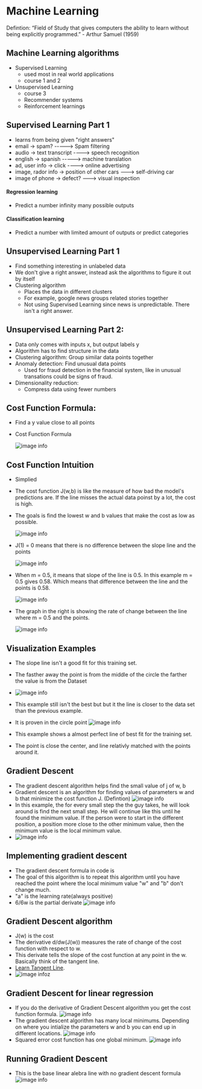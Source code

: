 # Machine Learning

Defintion: “Field of Study that gives computers the ability to learn without being explicitly programmed.” - Arthur Samuel (1959)

## Machine Learning algorithms

- Supervised Learning
  - used most in real world applications
  - course 1 and 2
- Unsupervised Learning
  - course 3
  - Recommender systems
  - Reinforcement learnings

## Supervised Learning Part 1

- learns from being given "right answers"
- email -> spam? -----> Spam filtering
- audio -> text transcript ----> speech recognition
- english -> spanish -----> machine translation
- ad, user info -> click ----> online advertising
- image, rador info -> position of other cars ---> self-driving car
- image of phone -> defect? ---> visual inspection

#### Regression learning

- Predict a number infinity many possible outputs

#### Classification learning

- Predict a number with limited amount of outputs or predict categories

## Unsupervised Learning Part 1

- Find something interesting in unlabeled data
- We don't give a right answer, instead ask the algorithms to figure it out by itself
- Clustering algorithm
  - Places the data in different clusters
  - For example, google news groups related stories together
  - Not using Supervised Learning since news is unpredictable. There isn't a right answer.

## Unsupervised Learning Part 2:

- Data only comes with inputs x, but output labels y
- Algorithm has to find structure in the data
- Clustering algorithm: Group similar data points together
- Anomaly detection: Find unusual data points
  - Used for fraud detection in the financial system, like in unusual transations could be signs of fraud.
- Dimensionality reduction:
  - Compress data using fewer numbers

## Cost Function Formula:

- Find a y value close to all points
- Cost Function Formula

  ![image info](./images/CostFunction.png)

## Cost Function Intuition

- Simplied
- The cost function J(w,b) is like the measure of how bad the model's predictions are. If the line misses the actual data poinst by a lot, the cost is high.
- The goals is find the lowest w and b values that make the cost as low as possible.

  ![image info](./images/simplfied.png)

- J(1) = 0 means that there is no difference between the slope line and the points

  ![image info](./images/explain.png)

- When m = 0.5, it means that slope of the line is 0.5. In this example m = 0.5 gives 0.58. Which means that difference between the line and the points is 0.58.

  ![image info](./images/explain_2.png)

- The graph in the right is showing the rate of change between the line where m = 0.5 and the points.

  ![image info](./images/explain_3.png)

## Visualization Examples

- The slope line isn't a good fit for this training set.
- The fasther away the point is from the middle of the circle the farther the value is from the Dataset
- ![image info](./images/VisualizationEx.png)


- This example still isn't the best but but it the line is closer to the data set than the previous example.
- It is proven in the circle point
  ![image info](./images/Vis.png)
- This example shows a almost perfect line of best fit for the training set. 
- The point is close the center, and line relativly matched with the points around it.

## Gradient Descent
- The gradient descent algorithm helps find the small value of j of w, b
- Gradient descent is an algorithm for finding values of parameters w and b that minimize the cost function J. (Defintion)
  ![image info](./images/gradient_descent.png)
-  In this example, the for every small step the the guy takes, he will look around is find the next small step. He will continue like this until he found the minimum value. If the person were to start in the different position, a position more close to the other minimum value, then the minimum value is the local minimum value.
-  ![image info](./images/gradient_descent_explained.png)

## Implementing gradient descent
- The gradient descent formula in code is 
- The goal of this algorithm is to repeat this algorithm until you have reached the point where the local minimum value "w" and "b" don't change much.
- "a" is the learning rate(always positive)
- 6/6w is the partial derivate
  ![image info](./images/gradient_descent_math.png)

## Gradient Descent algorithm
- J(w) is the cost
- The derivative d/dw(J(w)) measures the rate of change of the cost function with respect to w.
- This derivate tells the slope of the cost function at any point in the w. Basically think of the tangent line. 
- [Learn Tangent Line](https://www.youtube.com/watch?v=5NyeGzbBJQM).
-  ![image info](./images/tangentsline.png)z
  
## Gradient Descent for linear regression
- If you do the derivative of Gradient Descent algorithm you get the cost function formula.
  ![image info](./images/summaryFormulas.png)
- The gradient descent algorithm has many local minimums. Depending on where you 
  intialize the parameters w and b you can end up in different locations.
  ![image info](./images/differentLocalMinimum.png)
- Squared error cost function has one global minimum.
  ![image info](./images/squaredCost.png)


## Running Gradient Descent
- This is the base linear alebra line with no gradient descent formula
  ![image info](./images/base.png)